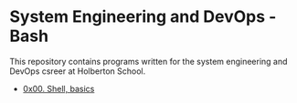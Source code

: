 # System Engineering and DevOps - Bash
This repository contains programs written for the system engineering and DevOps csreer at Holberton School.
* [0x00. Shell, basics](./0x00-shell_basics)